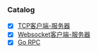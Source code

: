 ### Catalog

- [x] [TCP客户端-服务器](https://github.com/pyihe/go-example/tree/master/tcp)
- [x] [Websocket客户端-服务器](https://github.com/pyihe/go-example/tree/master/websocket)
- [x] [Go RPC](https://github.com/pyihe/go-example/tree/master/rpc)